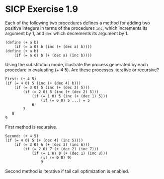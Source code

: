 # SICP Exercise 1.9

Each of the following two procedures defines a method for adding two positive integers in terms of the procedures `inc`, which increments its argument by 1, and `dec` which decrements its argument by 1.

    (define (+ a b)
        (if (= a 0) b (inc (+ (dec a) b))))
    (define (+ a b)
        (if (= a 0) b (+ (dec a) (inc b))))

Using the substitution mode, illustrate the process generated by each procedure in evaluating (+ 4 5). Are these processes iterative or recursive?

    First: (+ 4 5)
    (if (= 4 0) 5 (inc (+ (dec 4) b)))
        (if (= 3 0) 5 (inc (+ (dec 3) 5)))
            (if (= 2 0) 5 (inc (+ (dec 2) 5)))
                (if (= 1 0) 5 (inc (+ (dec 1) 5)))
                    (if (= 0 0) 5 ...) = 5
                6
            7
       8 
    9

First method is recursive.

    Second: (+ 4 5)
    (if (= 4 0) 5 (+ (dec 4) (inc 5))))
        (if (= 3 0) 6 (+ (dec 3) (inc 6)))
            (if (= 2 0) 7 (+ (dec 2) (inc 7)))
                (if (= 1 0) 8 (+ (dec 1) (inc 8)))
                    (if (= 0 0) 9)
                    9
Second method is iterative if tail call optimization is enabled.

